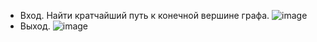 - Вход. Найти кратчайший путь к конечной вершине графа.
![image](https://github.com/iis-32170x/RPIIS/assets/144334182/978c0e3c-0746-48a6-8167-bd7756746431)
- Выход.
![image](https://github.com/iis-32170x/RPIIS/assets/144334182/4724cbe9-d3b8-4ef4-b68d-d6c8ffa8d12a)
